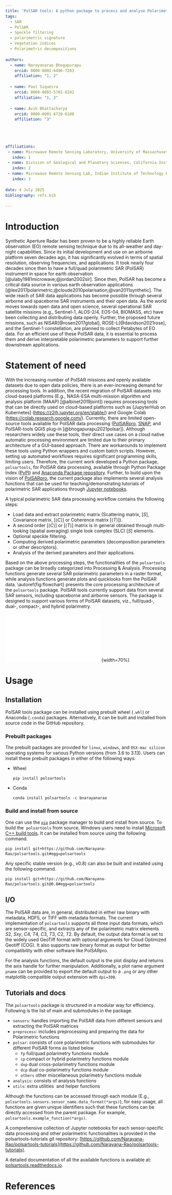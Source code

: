 ```yaml
---
title: 'PolSAR tools: A python package to process and analyse Polarimetric Synthetic Aperture Radar (PolSAR) data'
tags:
  - SAR
  - PolSAR
  - Speckle filtering
  - polarimetric signature
  - Vegetation indices
  - Polarimetric decompositions

authors:
  - name: Narayanarao Bhogapurapu
    orcid: 0000-0002-6496-7283
    affiliation: "1, 2" 

  - name: Paul Siqueira
    orcid: 0000-0001-5781-8282
    affiliation: "1, 2"  
  
  - name: Avik Bhattacharya
    orcid: 0000-0001-6720-6108
    affiliation: "3" 




affiliations:
 - name: Microwave Remote Sensing Laboratory, University of Massachusetts Amherst, USA
   index: 1
 - name: Division of Geological and Planetary Sciences, California Institute of Technology, USA
   index: 2
 - name: Microwave Remote Sensing Lab, Indian Institute of Technology Bombay, India
   index: 3

date: 4 July 2025
bibliography: refs.bib

---
```


# Introduction
Synthetic Aperture Radar has been proven to be a highly reliable Earth observation (EO) remote sensing technique due to its all-weather and day-night capabilities. Since its initial development and use on an airborne platform seven decades ago, it has significantly evolved in terms of spatial resolution, observing frequencies, and applications. It took nearly four decades since then to have a full/quad polarimetric SAR (PolSAR) instrument in space for earth observation [@ulaby1981microwave;@jordan2002sir]. Since then, PolSAR has become a critical data source in various earth observation applications [@lee2017polarimetric;@cloude2010polarisation;@van2011synthetic]. The wide reach of SAR data applications has become possible through several airborne and spaceborne SAR instruments and their open data. As the world moves towards open data and open science, several operational SAR satellite missions (e.g., Sentinel-1, ALOS-2/4, EOS-04, BIOMASS, etc) have been collecting and distributing data openly. Further, the proposed future missions, such as NISAR[@rosen2017global], ROSE-L[@davidson2021rose], and the Sentinel-1 constellation, are planned to collect Petabytes of EO data. For an efficient use of these PolSAR data, it is essential to process them and derive interpretable polarimetric parameters to support further downstream applications. 


# Statement of need

With the increasing number of PolSAR missions and openly available datasets due to open data policies, there is an ever-increasing demand for processing tools. In addition, the recent migration of PolSAR datasets into cloud-based platforms (E.g., NASA-ESA multi-mission algorithm and analysis platform (MAAP) [@albinet2019joint]) requires processing tools that can be directly used on cloud-based platforms such as [JupyterHub on Kubernetes] (https://z2jh.jupyter.org/en/stable/) and Google Colab (https://colab.research.google.com/). Currently, there are limited open-source tools available for PolSAR data processing ([PolSARpro](https://earth.esa.int/web/polsarpro/home), [SNAP](https://step.esa.int/main/toolboxes/snap/), and PolSAR-tools QGIS plug-in [@bhogapurapu2021polsar]). Although researchers widely use these tools, their direct use cases on a cloud native automatic processing environment are limited due to their primary architecture of a GUI-based approach. There are workarounds to implement these tools using Python wrappers and custom batch scripts. However, setting up automated workflows requires significant programming skills, limiting users. Therefore, the current work developed a Python package, `polsartools`, for PolSAR data processing, available through Python Package Index ([PyPI](https://pypi.org/)) and [Anaconda Package repository](https://anaconda.org/anaconda/repo). Further, to build upon the vision of [PolSARpro](https://earth.esa.int/web/polsarpro/home), the current package also implements several analysis functions that can be used for teaching/demonstrating tutorials of polarimetric SAR applications through [Jupyter notebooks](https://github.com/Narayana-Rao/polsartools-tutorials). 

A typical polarimetric SAR data processing workflow contains the following steps: 
- Load data and extract polarimetric matrix (Scattering matrix, [$S$], Covariance matrix, [$\langle C \rangle$] or Coherence matrix [$\langle T \rangle$]).
- A second order [$\langle C \rangle$] or [$\langle T \rangle$] matrix is in general obtained through multi-looking (spatial averaging) single look complex (SLC) [$S$] elements. 
- Optional speckle filtering.
- Computing derived polarimetric parameters (decomposition parameters or other descriptors).
- Analysis of the derived parameters and their applications.

Based on the above processing steps, the functionalities of the `polsartools` package can be broadly categorized into Processing & Analysis. Processing functions generate several SAR polarimetric parameters in a raster format, while analysis functions generate plots and quicklooks from the PolSAR data. \autoref{fig:flowchart} presents the core processing architecture of the `polsartools` package. PolSAR tools currently support data from several SAR sensors, including spaceborne and airborne sensors. The package is designed to support various forms of PolSAR datasets, viz., full/quad-, dual-, compact-, and hybrid polarimetry. 

![Schematic of core processing flow of polsartools package \label{fig:flowchart}](figures/flowchart.pdf){width=70%}

# Usage

## Installation
PolSAR tools package can be installed using prebuilt wheel (`.whl`) or Anaconda (`.conda`) packages. Alternatively, it can be built and installed from source code in the GitHub repository. 

### Prebuilt packages
The prebuilt packages are provided for `linux`, `windows`, and `OSX-mac silicon` operating systems for various Python versions (from 3.6 to 3.13). Users can install these prebuilt packages in either of the following ways:

- Wheel 

      pip install polsartools

- Conda

      conda install polsartools -c bnarayanarao


### Build and install from source 

One can use the [`pip`](https://pypi.org/project/pip/) package manager to build and install from source. To build the  `polsartools` from source, Windows users need to install [Microsoft C++ build tools](https://visualstudio.microsoft.com/visual-cpp-build-tools/). It can be installed from source using the following command.

    pip install git+https://github.com/Narayana-Rao/polsartools.git#egg=polsartools

Any specific stable version (e.g., v0.8) can also be built and installed using the following command.

    pip install git+https://github.com/Narayana-Rao/polsartools.git@0.8#egg=polsartools



<!-- ### Testing the installation -->

<!-- For the developers who want to contribute to this open-source effort through their own code and test the integrated functions, Extra packages are required. For documentation update sphinx, pydata, pytests -->

## I/O

The PolSAR data are, in general, distributed in either raw binary with metadata, HDF5, or TIFF with metadata formats. The current implementation of `polsartools` supports all three input data formats, which are sensor-specific, and extracts any of the polarimetric matrix elements $S2,~Sxy,~C4,~T4,~C3,~T3,~C2,~T2$. By default, the output data format is set to the widely used GeoTiff format with optional arguments for Cloud Optimized Geotiff (COG). It also supports raw binary format as output for better compatibility with other software like PolSARpro.

For the analysis functions, the default output is the plot display and returns the axis handle for further manipulation. Additionally, a plot name argument `pname` can be provided to export the default output to a `.png` or any other matplotlib compatible output extension with `dpi=300`. 


## Tutorials and docs

The `polsartools` package is structured in a modular way for efficiency. Following is the list of main and submodules in the package.

- `sensors`: handles importing the PolSAR data from different sensors and extracting the PolSAR matrices
- `preprocess`: includes preprocessing and preparing the data for Polarimetric functions
- `polsar`: consists of core polarimetric functions with submodules for different PolSAR forms as listed below
  - `fp` full/quad polarimetry functions module
  - `cp` compact or hybrid polarimetry functions module
  - `dxp` dual cross-polarimetry functions module
  - `dcp` dual co-polarimetry functions module
  - `others` other miscellaneous polarimetry functions module
- `analysis`: consists of analysis functions
- `utils`: extra utilities  and helper functions 

Although the functions can be accessed through each module (E.g., `polsartools.sensors.sensor_name.data_format(*args)`), for easy usage, all functions are given unique identifiers such that these functions can be directly accessed from the parent package. For example, `polsartools.example_function(*args)`.

A comprehensive collection of Jupyter notebooks for each sensor-specific data processing and other polarimetric functionalities is provided in the polsartools-tutorials git repository: [https://github.com/Narayana-Rao/polsartools-tutorials](https://github.com/Narayana-Rao/polsartools-tutorials).

A detailed documentation of all the available functions is available at: [polsartools.readthedocs.io](https://polsartools.readthedocs.io/en/latest/).



<!-- 
# Acknowledgements
The author would like to  -->

# References

